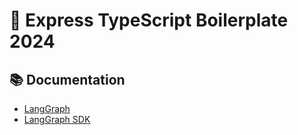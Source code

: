 # 🚀 Express TypeScript Boilerplate 2024

## 📚 Documentation

- [LangGraph](https://langchain.js.org/docs/langgraph/introduction)
- [LangGraph SDK](https://langchain.js.org/docs/langgraph-sdk/introduction)

